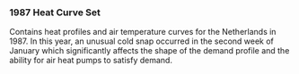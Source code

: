 ### 1987 Heat Curve Set

Contains heat profiles and air temperature curves for the Netherlands in 1987.
In this year, an unusual cold snap occurred in the second week of January which
significantly affects the shape of the demand profile and the ability for air
heat pumps to satisfy demand.
